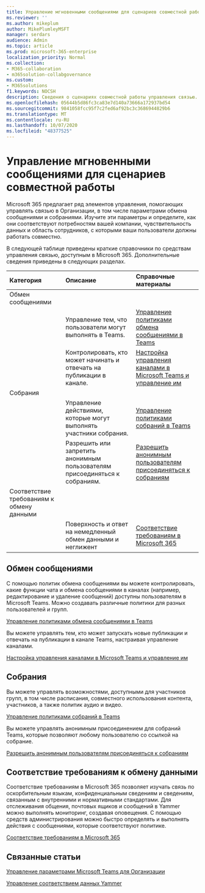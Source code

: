 ```yaml
---
title: Управление мгновенными сообщениями для сценариев совместной работы
ms.reviewer: ''
ms.author: mikeplum
author: MikePlumleyMSFT
manager: serdars
audience: Admin
ms.topic: article
ms.prod: microsoft-365-enterprise
localization_priority: Normal
ms.collection:
- M365-collaboration
- m365solution-collabgovernance
ms.custom:
- M365solutions
f1.keywords: NOCSH
description: Сведения о сценариях совместной работы управления связью.
ms.openlocfilehash: 05644b5d86fc3ca83e7d140a73666a172937bd54
ms.sourcegitcommit: 9841058fcc95f7c2fed6af92bc3c3686944829b6
ms.translationtype: MT
ms.contentlocale: ru-RU
ms.lasthandoff: 10/07/2020
ms.locfileid: "48377525"
---
```

# <a name="communications-governance-for-collaboration-scenarios"></a>Управление мгновенными сообщениями для сценариев совместной работы

Microsoft 365 предлагает ряд элементов управления, помогающих управлять связью в Организации, в том числе параметрами обмена сообщениями и собраниями. Изучите эти параметры и определите, как они соответствуют потребностям вашей компании, чувствительность данных и область сотрудников, с которыми ваши пользователи должны работать совместно.

В следующей таблице приведены краткие справочники по средствам управления связью, доступным в Microsoft 365. Дополнительные сведения приведены в следующих разделах.

|Категория|Описание|Справочные материалы|
|:-------|:----------|:--------|
|Обмен сообщениями |||
||Управление тем, что пользователи могут выполнять в Teams.|[Управление политиками обмена сообщениями в Teams](https://docs.microsoft.com/microsoftteams/messaging-policies-in-teams)|
||Контролировать, кто может начинать и отвечать на публикации в канале.|[Настройка управления каналами в Microsoft Teams и управление им](https://docs.microsoft.com/microsoftteams/manage-channel-moderation-in-teams)|
|Собрания|||
||Управление действиями, которые могут выполнять участники собрания.|[Управление политиками собраний в Teams](https://docs.microsoft.com/microsoftteams/meeting-policies-in-teams)|
||Разрешить или запретить анонимным пользователям присоединяться к собраниям.|[Разрешить анонимным пользователям присоединяться к собраниям](https://docs.microsoft.com/microsoftteams/meeting-settings-in-teams#allow-anonymous-users-to-join-meetings)|
|Соответствие требованиям к обмену данными|||
||Поверхность и ответ на немедленный обмен данными и неглижент|[Соответствие требованиям в Microsoft 365](https://docs.microsoft.com/microsoft-365/compliance/communication-compliance)|

## <a name="messaging"></a>Обмен сообщениями 

С помощью политик обмена сообщениями вы можете контролировать, какие функции чата и обмена сообщениями в каналах (например, редактирование и удаление сообщений) доступны пользователям в Microsoft Teams. Можно создавать различные политики для разных пользователей и групп.

[Управление политиками обмена сообщениями в Teams](https://docs.microsoft.com/microsoftteams/messaging-policies-in-teams)

Вы можете управлять тем, кто может запускать новые публикации и отвечать на публикации в канале Teams, настраивая управление каналами.

[Настройка управления каналами в Microsoft Teams и управление им](https://docs.microsoft.com/microsoftteams/manage-channel-moderation-in-teams)

## <a name="meetings"></a>Собрания

Вы можете управлять возможностями, доступными для участников групп, в том числе расписания, совместного использования контента, участников, а также политик аудио и видео.

[Управление политиками собраний в Teams](https://docs.microsoft.com/microsoftteams/meeting-policies-in-teams)

Вы можете управлять анонимным присоединением для собраний Teams, которые позволяют любому пользователю со ссылкой на собрание.

[Разрешить анонимным пользователям присоединяться к собраниям](https://docs.microsoft.com/microsoftteams/meeting-settings-in-teams#allow-anonymous-users-to-join-meetings)


## <a name="communication-compliance"></a>Соответствие требованиям к обмену данными

Соответствие требованиям в Microsoft 365 позволяет изучать связь по оскорбительным языкам, конфиденциальным сведениям и сведениям, связанным с внутренними и нормативными стандартами. Для отслеживания общения, почтовых ящиков и сообщений в Yammer можно выполнять мониторинг, создавая оповещения. С помощью средств администрирования можно быстро определять и выполнять действия с сообщениями, которые соответствуют политике.

[Соответствие требованиям в Microsoft 365](https://docs.microsoft.com/microsoft-365/compliance/communication-compliance)

## <a name="related-topics"></a>Связанные статьи

[Управление параметрами Microsoft Teams для Организации](https://docs.microsoft.com/microsoftteams/enable-features-office-365)

[Управление соответствием данных Yammer](https://docs.microsoft.com/yammer/manage-security-and-compliance/manage-data-compliance)
